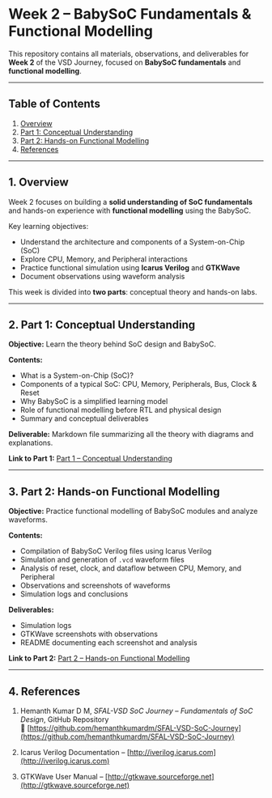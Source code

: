 # Week 2 – BabySoC Fundamentals & Functional Modelling

This repository contains all materials, observations, and deliverables for **Week 2** of the VSD Journey, focused on **BabySoC fundamentals** and **functional modelling**.

---

## Table of Contents

1. [Overview](#1-overview)  
2. [Part 1: Conceptual Understanding](#2-part-1-conceptual-understanding)  
3. [Part 2: Hands-on Functional Modelling](#3-part-2-hands-on-functional-modelling)  
4. [References](#4-references)  

---

## 1. Overview

Week 2 focuses on building a **solid understanding of SoC fundamentals** and hands-on experience with **functional modelling** using the BabySoC.  

Key learning objectives:  

- Understand the architecture and components of a System-on-Chip (SoC)  
- Explore CPU, Memory, and Peripheral interactions  
- Practice functional simulation using **Icarus Verilog** and **GTKWave**  
- Document observations using waveform analysis  

This week is divided into **two parts**: conceptual theory and hands-on labs.

---

## 2. Part 1: Conceptual Understanding

**Objective:** Learn the theory behind SoC design and BabySoC.  

**Contents:**  

- What is a System-on-Chip (SoC)?  
- Components of a typical SoC: CPU, Memory, Peripherals, Bus, Clock & Reset  
- Why BabySoC is a simplified learning model  
- Role of functional modelling before RTL and physical design  
- Summary and conceptual deliverables  

**Deliverable:** Markdown file summarizing all the theory with diagrams and explanations.  

**Link to Part 1:** [Part 1 – Conceptual Understanding](./Part1/README.md)

---

## 3. Part 2: Hands-on Functional Modelling

**Objective:** Practice functional modelling of BabySoC modules and analyze waveforms.  

**Contents:**  

- Compilation of BabySoC Verilog files using Icarus Verilog  
- Simulation and generation of `.vcd` waveform files  
- Analysis of reset, clock, and dataflow between CPU, Memory, and Peripheral  
- Observations and screenshots of waveforms  
- Simulation logs and conclusions  

**Deliverables:**  

- Simulation logs  
- GTKWave screenshots with observations  
- README documenting each screenshot and analysis  

**Link to Part 2:** [Part 2 – Hands-on Functional Modelling](./Part2/README.md)

---

## 4. References

1. Hemanth Kumar D M, *SFAL-VSD SoC Journey – Fundamentals of SoC Design*, GitHub Repository  
   🔗 [https://github.com/hemanthkumardm/SFAL-VSD-SoC-Journey](https://github.com/hemanthkumardm/SFAL-VSD-SoC-Journey)  

2. Icarus Verilog Documentation – [http://iverilog.icarus.com](http://iverilog.icarus.com)  
3. GTKWave User Manual – [http://gtkwave.sourceforge.net](http://gtkwave.sourceforge.net)

